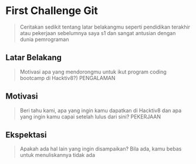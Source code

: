 # First Challenge Git

> Ceritakan sedikit tentang latar belakangmu seperti pendidikan terakhir atau pekerjaan sebelumnya
saya s1 dan sangat antusian dengan dunia pemrograman

## Latar Belakang

> Motivasi apa yang mendorongmu untuk ikut program coding bootcamp di Hacktiv8?)
PENGALAMAN

## Motivasi

> Beri tahu kami, apa yang ingin kamu dapatkan di Hacktiv8 dan apa yang ingin kamu capai setelah lulus dari sini?
PEKERJAAN
## Ekspektasi

> Apakah ada hal lain yang ingin disampaikan? Bila ada, kamu bebas untuk menuliskannya
tidak ada